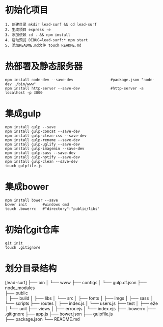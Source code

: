 # 初始化项目
    1. 创建目录 mkdir lead-surf && cd lead-surf   
    2. 生成项目 express -e
    3. 添加依赖 cd . && npm install
    4. 启动预览 DEBUG=lead-surf:* npm start
    5. 添加README.md文件 touch README.md

# 热部署及静态服务器
    npm install node-dev --save-dev                 #package.json "node-dev ./bin/www"
    npm install http-server --save-dev              #http-server -a localhost -p 3000
    
# 集成gulp
    npm install gulp --save
    npm install gulp-concat --save-dev
    npm install gulp-clean-css --save-dev
    npm install gulp-rename --save-dev
    npm install gulp-uglify --save-dev
    npm install gulp-imagemin --save-dev
    npm install gulp-sass --save-dev
    npm install gulp-notify --save-dev
    npm install gulp-clean --save-dev
    touch gulpfile.js

# 集成bower
    npm install bower --save
    bower init       #windows cmd
    touch .bowerrc   #"directory":"public/libs"
    
# 初始化git仓库
    git init
    touch .gitignore
# 划分目录结构
[lead-surf]
    ├── bin
    │   └── www
    ├── configs 
    │   └── gulp.cf.json
    ├── node_modules                                                                      
    ├── public                                        
    │   ├── build
    │   ├── libs
    │   └── src
    │       ├── fonts
    │       ├── imgs
    │       ├── sass
    │       └── scripts
    ├── routes
    │   ├── index.js
    │   └── users.js
    ├── test
    │   ├── e2e
    │   └── unit
    ├── views
    │   ├── error.ejs
    │   └── index.ejs
    ├── .bowerrc
    ├── .gitignore
    ├── app.js
    ├── bower.json
    ├── gulpfile.js                                       
    ├── package.json
    └── README.md